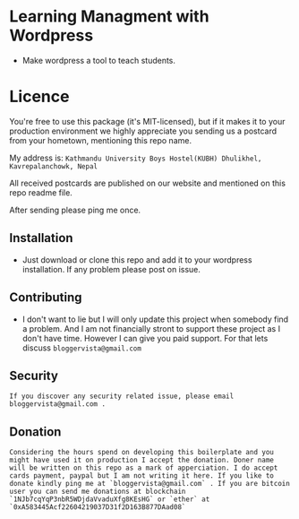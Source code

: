 # Learning Managment with Wordpress
* Make wordpress a tool to teach students.

# Licence
You're free to use this package (it's MIT-licensed), but if it makes it to your production environment we highly appreciate you sending us a postcard from your hometown, mentioning this repo name.

My address is: `Kathmandu University Boys Hostel(KUBH) Dhulikhel, Kavrepalanchowk, Nepal`

All received postcards are published on our website and mentioned on this repo readme file.

After sending please ping me once.

## Installation
* Just download or clone this repo and add it to your wordpress installation. If any problem please post on issue.

## Contributing
* I don't want to lie but I will only update this project when somebody find a problem. And I am not financially stront to support these project as I don't have time. However I can give you paid support. For that lets discuss `bloggervista@gmail.com`

## Security
    If you discover any security related issue, please email bloggervista@gmail.com .

## Donation
    Considering the hours spend on developing this boilerplate and you might have used it on production I accept the donation. Doner name will be written on this repo as a mark of apperciation. I do accept cards payment, paypal but I am not writing it here. If you like to donate kindly ping me at `bloggervista@gmail.com` . If you are bitcoin user you can send me donations at blockchain `1NJb7cqYqP3nbR5WDjdaVvaduXfg8KEsHG` or `ether` at `0xA583445Acf22604219037D31f2D163B877DAad08`